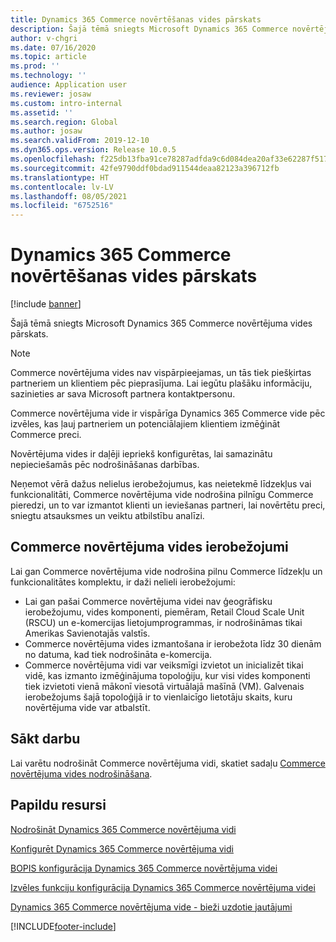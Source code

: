 ```yaml
---
title: Dynamics 365 Commerce novērtēšanas vides pārskats
description: Šajā tēmā sniegts Microsoft Dynamics 365 Commerce novērtējuma vides pārskats.
author: v-chgri
ms.date: 07/16/2020
ms.topic: article
ms.prod: ''
ms.technology: ''
audience: Application user
ms.reviewer: josaw
ms.custom: intro-internal
ms.assetid: ''
ms.search.region: Global
ms.author: josaw
ms.search.validFrom: 2019-12-10
ms.dyn365.ops.version: Release 10.0.5
ms.openlocfilehash: f225db13fba91ce78287adfda9c6d084dea20af33e62287f517e51cc5a296352
ms.sourcegitcommit: 42fe9790ddf0bdad911544deaa82123a396712fb
ms.translationtype: HT
ms.contentlocale: lv-LV
ms.lasthandoff: 08/05/2021
ms.locfileid: "6752516"
---
```

# <a name="dynamics-365-commerce-evaluation-environment-overview"></a>Dynamics 365 Commerce novērtēšanas vides pārskats

[!include [banner](includes/banner.md)]

Šajā tēmā sniegts Microsoft Dynamics 365 Commerce novērtējuma vides pārskats.

> [!NOTE]
> Commerce novērtējuma vides nav vispārpieejamas, un tās tiek piešķirtas partneriem un klientiem pēc pieprasījuma. Lai iegūtu plašāku informāciju, sazinieties ar sava Microsoft partnera kontaktpersonu.

Commerce novērtējuma vide ir vispārīga Dynamics 365 Commerce vide pēc izvēles, kas ļauj partneriem un potenciālajiem klientiem izmēģināt Commerce preci.

Novērtējuma vides ir daļēji iepriekš konfigurētas, lai samazinātu nepieciešamās pēc nodrošināšanas darbības.

Neņemot vērā dažus nelielus ierobežojumus, kas neietekmē līdzekļus vai funkcionalitāti, Commerce novērtējuma vide nodrošina pilnīgu Commerce pieredzi, un to var izmantot klienti un ieviešanas partneri, lai novērtētu preci, sniegtu atsauksmes un veiktu atbilstību analīzi.

## <a name="limitations-of-the-commerce-evaluation-environment"></a>Commerce novērtējuma vides ierobežojumi

Lai gan Commerce novērtējuma vide nodrošina pilnu Commerce līdzekļu un funkcionalitātes komplektu, ir daži nelieli ierobežojumi:

- Lai gan pašai Commerce novērtējuma videi nav ģeogrāfisku ierobežojumu, vides komponenti, piemēram, Retail Cloud Scale Unit (RSCU) un e-komercijas lietojumprogrammas, ir nodrošināmas tikai Amerikas Savienotajās valstīs.
- Commerce novērtējuma vides izmantošana ir ierobežota līdz 30 dienām no datuma, kad tiek nodrošināta e-komercija.
- Commerce novērtējuma vidi var veiksmīgi izvietot un inicializēt tikai vidē, kas izmanto izmēģinājuma topoloģiju, kur visi vides komponenti tiek izvietoti vienā mākonī viesotā virtuālajā mašīnā (VM). Galvenais ierobežojums šajā topoloģijā ir to vienlaicīgo lietotāju skaits, kuru novērtējuma vide var atbalstīt.

## <a name="get-started"></a>Sākt darbu

Lai varētu nodrošināt Commerce novērtējuma vidi, skatiet sadaļu [Commerce novērtējuma vides nodrošināšana](provisioning-guide.md).

## <a name="additional-resources"></a>Papildu resursi

[Nodrošināt Dynamics 365 Commerce novērtējuma vidi](provisioning-guide.md)

[Konfigurēt Dynamics 365 Commerce novērtējuma vidi](cpe-post-provisioning.md)

[BOPIS konfigurācija Dynamics 365 Commerce novērtējuma videi](cpe-bopis.md)

[Izvēles funkciju konfigurācija Dynamics 365 Commerce novērtējuma videi](cpe-optional-features.md)

[Dynamics 365 Commerce novērtējuma vide - bieži uzdotie jautājumi](cpe-faq.md)


[!INCLUDE[footer-include](../includes/footer-banner.md)]
